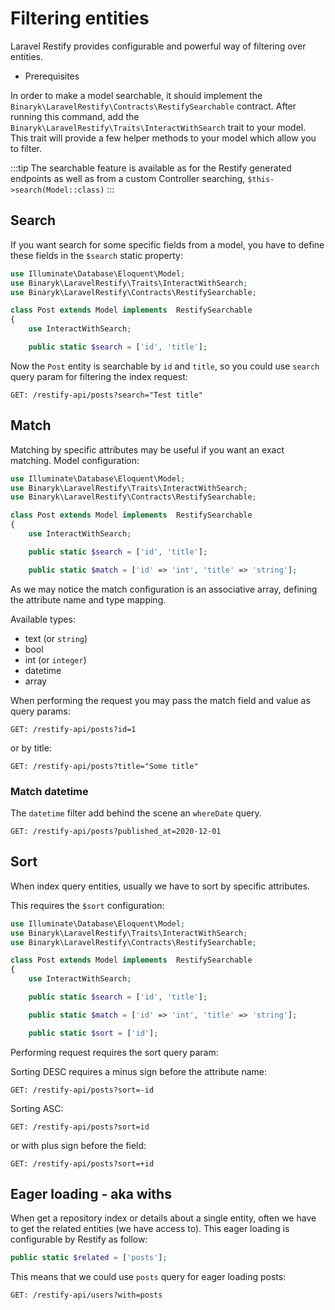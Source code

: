 # Filtering entities

Laravel Restify provides configurable and powerful way of filtering over entities. 

- Prerequisites

In order to make a model searchable, it should implement the `Binaryk\LaravelRestify\Contracts\RestifySearchable` contract.
After running this command, add the `Binaryk\LaravelRestify\Traits\InteractWithSearch` trait to your model. 
This trait will provide a few helper methods to your model which allow you to filter.

:::tip
The searchable feature is available as for the Restify generated endpoints as well as from a custom Controller searching,
`$this->search(Model::class)`
:::

## Search

If you want search for some specific fields from a model, you have to define these fields in the `$search` static 
property:

```php
use Illuminate\Database\Eloquent\Model;
use Binaryk\LaravelRestify\Traits\InteractWithSearch;
use Binaryk\LaravelRestify\Contracts\RestifySearchable;

class Post extends Model implements  RestifySearchable
{
    use InteractWithSearch;

    public static $search = ['id', 'title'];
```

Now the `Post` entity is searchable by `id` and `title`, so you could use `search` query param for filtering the index 
request: 

```http request
GET: /restify-api/posts?search="Test title"
```

## Match

Matching by specific attributes may be useful if you want an exact matching. Model 
configuration:

```php
use Illuminate\Database\Eloquent\Model;
use Binaryk\LaravelRestify\Traits\InteractWithSearch;
use Binaryk\LaravelRestify\Contracts\RestifySearchable;

class Post extends Model implements  RestifySearchable
{
    use InteractWithSearch;

    public static $search = ['id', 'title'];

    public static $match = ['id' => 'int', 'title' => 'string'];

```

As we may notice the match configuration is an associative array, defining the attribute name and type mapping. 

Available types:

- text (or `string`)
- bool
- int (or `integer`)
- datetime
- array

When performing the request you may pass the match field and value as query params:

```http request
GET: /restify-api/posts?id=1
```

or by title:

```http request
GET: /restify-api/posts?title="Some title"
```


### Match datetime

The `datetime` filter add behind the scene an `whereDate` query. 

```http request
GET: /restify-api/posts?published_at=2020-12-01
```

## Sort 
When index query entities, usually we have to sort by specific attributes. 

This requires the `$sort` configuration:

```php
use Illuminate\Database\Eloquent\Model;
use Binaryk\LaravelRestify\Traits\InteractWithSearch;
use Binaryk\LaravelRestify\Contracts\RestifySearchable;

class Post extends Model implements  RestifySearchable
{
    use InteractWithSearch;

    public static $search = ['id', 'title'];

    public static $match = ['id' => 'int', 'title' => 'string'];

    public static $sort = ['id'];
```
 
 Performing request requires the sort query param: 
 
 Sorting DESC requires a minus sign before the attribute name:
 
 ```http request
GET: /restify-api/posts?sort=-id
```

 Sorting ASC:
 
 ```http request
GET: /restify-api/posts?sort=id
```

or with plus sign before the field:

 ```http request
GET: /restify-api/posts?sort=+id
```

## Eager loading - aka withs

When get a repository index or details about a single entity, often we have to get the related entities (we have access to).
This eager loading is configurable by Restify as follow: 

```php
public static $related = ['posts'];
```

This means that we could use `posts` query for eager loading posts:

```http request
GET: /restify-api/users?with=posts
```

